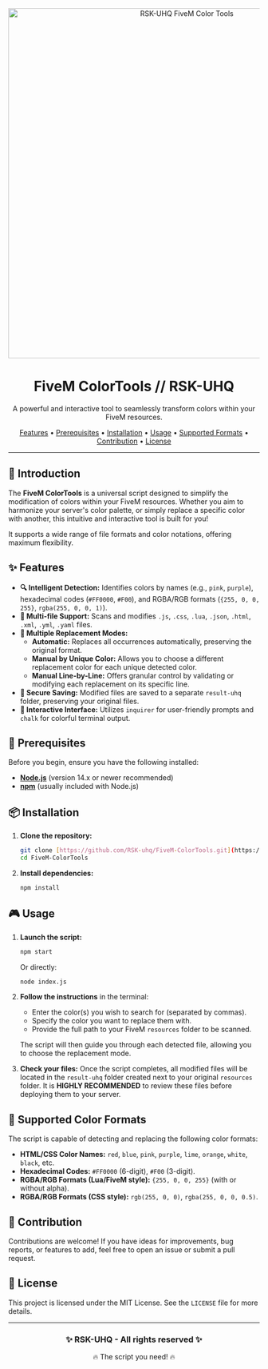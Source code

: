 <div align="center">
  <img src="https://cdn.discordapp.com/attachments/1371657660751155342/1385250922426400979/image.png?ex=685562f4&is=68541174&hm=077dc244973b6f524dee347e86b3224658f00252081dd3528c95413b9845c558&" alt="RSK-UHQ FiveM Color Tools" width="700"/>
  <h1>FiveM ColorTools // RSK-UHQ</h1>
  <p>A powerful and interactive tool to seamlessly transform colors within your FiveM resources.</p>
  <p>
    <a href="#features">Features</a> •
    <a href="#prerequisites">Prerequisites</a> •
    <a href="#installation">Installation</a> •
    <a href="#usage">Usage</a> •
    <a href="#supported-color-formats">Supported Formats</a> •
    <a href="#contribution">Contribution</a> •
    <a href="#license">License</a>
  </p>
</div>

---

## 🌟 Introduction

The **FiveM ColorTools** is a universal script designed to simplify the modification of colors within your FiveM resources. Whether you aim to harmonize your server's color palette, or simply replace a specific color with another, this intuitive and interactive tool is built for you!

It supports a wide range of file formats and color notations, offering maximum flexibility.

## ✨ Features

* **🔍 Intelligent Detection:** Identifies colors by names (e.g., `pink`, `purple`), hexadecimal codes (`#FF0000`, `#F00`), and RGBA/RGB formats (`{255, 0, 0, 255}`, `rgba(255, 0, 0, 1)`).
* **📂 Multi-file Support:** Scans and modifies `.js`, `.css`, `.lua`, `.json`, `.html`, `.xml`, `.yml`, `.yaml` files.
* **🤖 Multiple Replacement Modes:**
    * **Automatic:** Replaces all occurrences automatically, preserving the original format.
    * **Manual by Unique Color:** Allows you to choose a different replacement color for each unique detected color.
    * **Manual Line-by-Line:** Offers granular control by validating or modifying each replacement on its specific line.
* **💾 Secure Saving:** Modified files are saved to a separate `result-uhq` folder, preserving your original files.
* **🌈 Interactive Interface:** Utilizes `inquirer` for user-friendly prompts and `chalk` for colorful terminal output.

## 🚀 Prerequisites

Before you begin, ensure you have the following installed:

* [**Node.js**](https://nodejs.org/en/download/) (version 14.x or newer recommended)
* [**npm**](https://docs.npmjs.com/downloading-and-installing-node-js-and-npm) (usually included with Node.js)

## 📦 Installation

1.  **Clone the repository:**
    ```bash
    git clone [https://github.com/RSK-uhq/FiveM-ColorTools.git](https://github.com/RSK-uhq/FiveM-ColorTools.git)
    cd FiveM-ColorTools
    ```

2.  **Install dependencies:**
    ```bash
    npm install
    ```

## 🎮 Usage

1.  **Launch the script:**
    ```bash
    npm start
    ```
    Or directly:
    ```bash
    node index.js
    ```

2.  **Follow the instructions** in the terminal:
    * Enter the color(s) you wish to search for (separated by commas).
    * Specify the color you want to replace them with.
    * Provide the full path to your FiveM `resources` folder to be scanned.

    The script will then guide you through each detected file, allowing you to choose the replacement mode.

3.  **Check your files:** Once the script completes, all modified files will be located in the `result-uhq` folder created next to your original `resources` folder. It is **HIGHLY RECOMMENDED** to review these files before deploying them to your server.

## 🎨 Supported Color Formats

The script is capable of detecting and replacing the following color formats:

* **HTML/CSS Color Names:** `red`, `blue`, `pink`, `purple`, `lime`, `orange`, `white`, `black`, etc.
* **Hexadecimal Codes:** `#FF0000` (6-digit), `#F00` (3-digit).
* **RGBA/RGB Formats (Lua/FiveM style):** `{255, 0, 0, 255}` (with or without alpha).
* **RGBA/RGB Formats (CSS style):** `rgb(255, 0, 0)`, `rgba(255, 0, 0, 0.5)`.

## 🤝 Contribution

Contributions are welcome! If you have ideas for improvements, bug reports, or features to add, feel free to open an issue or submit a pull request.

## 📄 License

This project is licensed under the MIT License. See the `LICENSE` file for more details.

---

<div align="center">
  <h3>✨ RSK-UHQ - All rights reserved ✨</h3>
  <p>🔥 The script you need! 🔥</p>
</div>

